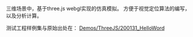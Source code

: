 三维场景中，基于three.js webgl实现的仿真模拟。
方便于视觉定位算法的编写，以及分析计算。


测试工程样例集与原始出处在：
[Demos/ThreeJS/200131_HelloWord](../../Demos/ThreeJS/200131_HelloWord)